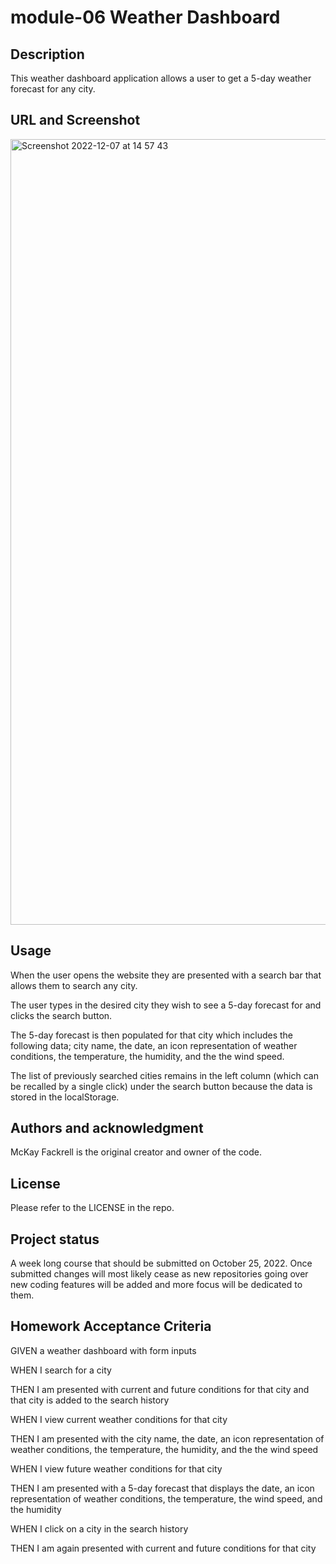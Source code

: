 # module-06 Weather Dashboard

## Description

This weather dashboard application allows a user to get a 5-day weather forecast for any city.

## URL and Screenshot

<img width="1257" alt="Screenshot 2022-12-07 at 14 57 43" src="https://user-images.githubusercontent.com/110206514/206308369-eb93a244-8864-49cd-9ee0-91e26ccf0ca2.png">


## Usage

When the user opens the website they are presented with a search bar that allows them to search any city.

The user types in the desired city they wish to see a 5-day forecast for and clicks the search button.

The 5-day forecast is then populated for that city which includes the following data; city name, the date, an icon representation of weather conditions, the temperature, the humidity, and the the wind speed.

The list of previously searched cities remains in the left column (which can be recalled by a single click) under the search button because the data is stored in the localStorage.

## Authors and acknowledgment

McKay Fackrell is the original creator and owner of the code.

## License

Please refer to the LICENSE in the repo.

## Project status

A week long course that should be submitted on October 25, 2022. Once submitted changes will most likely cease as new repositories going over new coding features will be added and more focus will be dedicated to them.

## Homework Acceptance Criteria

GIVEN a weather dashboard with form inputs

WHEN I search for a city

THEN I am presented with current and future conditions for that city and that city is added to the search history

WHEN I view current weather conditions for that city

THEN I am presented with the city name, the date, an icon representation of weather conditions, the temperature, the humidity, and the the wind speed

WHEN I view future weather conditions for that city

THEN I am presented with a 5-day forecast that displays the date, an icon representation of weather conditions, the temperature, the wind speed, and the humidity

WHEN I click on a city in the search history

THEN I am again presented with current and future conditions for that city

